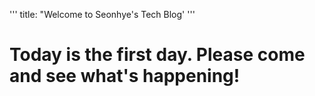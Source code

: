 '''
title: "Welcome to Seonhye's Tech Blog'
'''

# Today is the first day. Please come and see what's happening!

